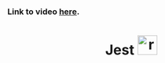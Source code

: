 ### Link to video <a href="https://www.youtube.com/watch?v=7r4xVDI2vho">here<a/>.

<h1 align="center">
  Jest
  <img src="https://cdn.jsdelivr.net/gh/devicons/devicon/icons/materialui/materialui-original.svg" alt="react" width="40" height="40"/> </a> <a href="https://jestjs.io" target="_blank" rel="noreferrer">
</h1>

